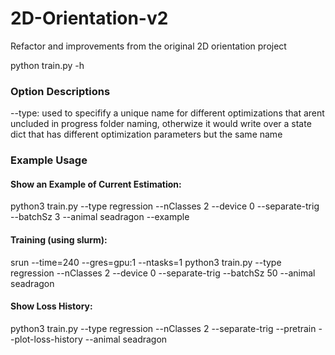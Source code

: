 # 2D-Orientation-v2
Refactor and improvements from the original 2D orientation project

python train.py -h

### Option Descriptions
--type: used to specifify a unique name for different optimizations that arent uncluded in progress folder naming, otherwize it would write over a state dict that has different optimization parameters but the same name


### Example Usage
#### Show an Example of Current Estimation: 
python3 train.py --type regression --nClasses 2 --device 0 --separate-trig --batchSz 3 --animal seadragon --example

#### Training (using slurm): 
srun --time=240 --gres=gpu:1 --ntasks=1 python3 train.py --type regression --nClasses 2 --device 0 --separate-trig --batchSz 50 --animal seadragon

#### Show Loss History: 
python3 train.py --type regression --nClasses 2 --separate-trig --pretrain --plot-loss-history --animal seadragon
